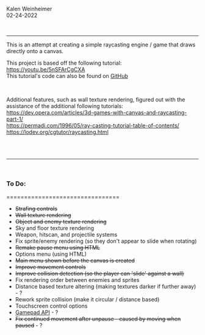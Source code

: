 Kalen Weinheimer  
02-24-2022

&nbsp;  

--------------------------------

This is an attempt at creating a simple raycasting engine / game that draws directly onto a canvas.  

This project is based off the following tutorial: <https://youtu.be/5nSFArCgCXA>  
This tutorial's code can also be found on [GitHub](https://github.com/satansdeer/raycaster)  

&nbsp;  

Additional features, such as wall texture rendering, figured out with the assistance of the additional following tutorials:  
<https://dev.opera.com/articles/3d-games-with-canvas-and-raycasting-part-1/>  
<https://permadi.com/1996/05/ray-casting-tutorial-table-of-contents/>  
<https://lodev.org/cgtutor/raycasting.html>

&nbsp;  
&nbsp;  

--------------------------------  

&nbsp;  

### To Do:  
================================
- ~~Strafing controls~~
- ~~Wall texture rendering~~
- ~~Object and enemy texture rendering~~
- Sky and floor texture rendering
- Weapon, hitscan, and projectile systems
- Fix sprite/enemy rendering (so they don't appear to slide when rotating)
- ~~Remake pause menu using HTML~~
- Options menu (using HTML)
- ~~Main menu shown before the canvas is created~~
- ~~Improve movement controls~~
- ~~Improve collision detection (so the player can 'slide' against a wall)~~
- Fix rendering order between enemies and sprites
- Distance based texture altering (making textures darker if further away) - ?
- Rework sprite collision (make it circular / distance based)
- Touchscreen control options
- [Gamepad API](https://developer.mozilla.org/en-US/docs/Web/API/Gamepad_API) - ?
- ~~Fix continued movement after unpause - caused by moving when paused~~ - ?
